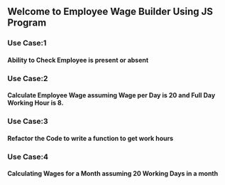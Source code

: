 ## Welcome to Employee Wage Builder Using JS Program
### Use Case:1
#### Ability to Check Employee is present or absent
### Use Case:2
#### Calculate Employee Wage assuming Wage per Day is 20 and Full Day Working Hour is 8.
### Use Case:3
#### Refactor the Code to write a function to get work hours
### Use Case:4
#### Calculating Wages for a Month assuming 20 Working Days in a month